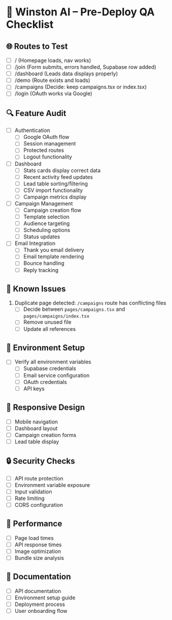 # 🧪 Winston AI – Pre-Deploy QA Checklist

## 🌐 Routes to Test
- [ ] /              (Homepage loads, nav works)
- [ ] /join          (Form submits, errors handled, Supabase row added)
- [ ] /dashboard     (Leads data displays properly)
- [ ] /demo          (Route exists and loads)
- [ ] /campaigns     (Decide: keep campaigns.tsx or index.tsx)
- [ ] /login         (OAuth works via Google)

## 🔍 Feature Audit
- [ ] Authentication
  - [ ] Google OAuth flow
  - [ ] Session management
  - [ ] Protected routes
  - [ ] Logout functionality

- [ ] Dashboard
  - [ ] Stats cards display correct data
  - [ ] Recent activity feed updates
  - [ ] Lead table sorting/filtering
  - [ ] CSV import functionality
  - [ ] Campaign metrics display

- [ ] Campaign Management
  - [ ] Campaign creation flow
  - [ ] Template selection
  - [ ] Audience targeting
  - [ ] Scheduling options
  - [ ] Status updates

- [ ] Email Integration
  - [ ] Thank you email delivery
  - [ ] Email template rendering
  - [ ] Bounce handling
  - [ ] Reply tracking

## 🐛 Known Issues
1. Duplicate page detected: `/campaigns` route has conflicting files
   - [ ] Decide between `pages/campaigns.tsx` and `pages/campaigns/index.tsx`
   - [ ] Remove unused file
   - [ ] Update all references

## 🔄 Environment Setup
- [ ] Verify all environment variables
  - [ ] Supabase credentials
  - [ ] Email service configuration
  - [ ] OAuth credentials
  - [ ] API keys

## 📱 Responsive Design
- [ ] Mobile navigation
- [ ] Dashboard layout
- [ ] Campaign creation forms
- [ ] Lead table display

## 🔒 Security Checks
- [ ] API route protection
- [ ] Environment variable exposure
- [ ] Input validation
- [ ] Rate limiting
- [ ] CORS configuration

## 🚀 Performance
- [ ] Page load times
- [ ] API response times
- [ ] Image optimization
- [ ] Bundle size analysis

## 📝 Documentation
- [ ] API documentation
- [ ] Environment setup guide
- [ ] Deployment process
- [ ] User onboarding flow 